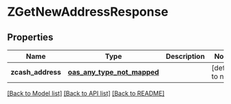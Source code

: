 # ZGetNewAddressResponse
## Properties

| Name | Type | Description | Notes |
|------------ | ------------- | ------------- | -------------|
| **zcash\_address** | [**oas_any_type_not_mapped**](.md) |  | [default to null] |

[[Back to Model list]](../README.md#documentation-for-models) [[Back to API list]](../README.md#documentation-for-api-endpoints) [[Back to README]](../README.md)

